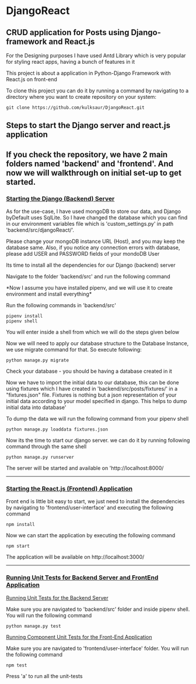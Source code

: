 # DjangoReact
<h2> CRUD application for Posts using Django-framework and React.js </h2>

<p> For the Designing purposes I have used Antd Library which is very popular for styling react apps, having a bunch of features in it </p>

<p>This project is about a application in Python-Django Framework with React.js on front-end<p>
  
<p>To clone this project you can do it by running a command by navigating to a directory where you want to create repository
    on your system:
<p>
  
  ```
  git clone https://github.com/kulksaur/DjangoReact.git
  ```
  
<h2> Steps to start the Django server and react.js application <h2>
 
 <p> If you check the repository, we have 2 main folders named 'backend' and 'frontend'. And now we will walkthrough on 
     initial set-up to get started. </p>
     
 <h3><ins> Starting the Django (Backend) Server </ins></h3>
  <p> As for the use-case, I have used mongoDB to store our data, and Django byDefault uses SqlLite. So I have changed the database which you can find in our environment variables file which is 'custom_settings.py' in path 'backend/src/djangoReact/'. <p>
  
  <p> Please change your mongoDB instance URL (Host), and you may keep the database same. Also, if you notice any connection errors with database, please add USER and PASSWORD fields of your mondoDB User <p/>
  
  <p> Its time to install all the dependencies for our Django (backend) server <p> 
  <p> Navigate to the folder 'backend/src' and run the following command<p>
  <p> *Now I assume you have installed pipenv, and we will use it to create environment and install everything*</p>
  <p> Run the following commands in 'backend/src'</p>
  
    pipenv install 
    pipenv shell
    
  <p> You will enter inside a shell from which we will do the steps given below </p>
  
   <p> Now we will need to apply our database structure to the Database Instance, we use migrate command for that. So execute following: <p>
  
  ```python manage.py migrate```
  
  <p> Check your database - you should be having a database created in it </p>
  
  <p> Now we have to import the initial data to our database, this can be done using fixtures which I have created in 'backend/src/posts/fixtures/' in a "fixtures.json" file. Fixtures is nothing but a json representation of your initial data according to your model specified in django. This helps to dump initial data into database' </p>
  
  <p> To dump the data we will run the following command from your pipenv shell<p>
  
  ```python manage.py loaddata fixtures.json```
  
  
  <p> Now its the time to start our django server. we can do it by running following command through the same shell<p>
  
  ```python manage.py runserver```
  
  <p> The server will be started and available on 'http://localhost:8000/
  
  <hr>
  
  <h3><ins> Starting the React.js (Frontend) Application </ins></h3>
  
  <p> Front end is little bit easy to start, we just need to install the dependencies by navigating to 'frontend/user-interface' and executing the following command</p>
  
  ```npm install```
  
  <p> Now we can start the application by executing the following command <p>
  
  ```npm start```
  
  <p> The application will be available on http://localhost:3000/
  
  
  <hr>
  
  <h3><ins> Running Unit Tests for Backend Server and FrontEnd Application </ins></h3>
  
  <p><ins> Running Unit Tests for the Backend Server </ins><p>
  
  <p> Make sure you are navigated to 'backend/src' folder and inside pipenv shell. 
      You will run the following command </p>
  
  ```python manage.py test```
  
  <p><ins> Running Component Unit Tests for the Front-End Application </ins><p>
  
  <p> Make sure you are navigated to 'frontend/user-interface' folder. 
      You will run the following command </p>
  
  ```npm test```
  
  <p> Press 'a' to run all the unit-tests </p>
    
  
